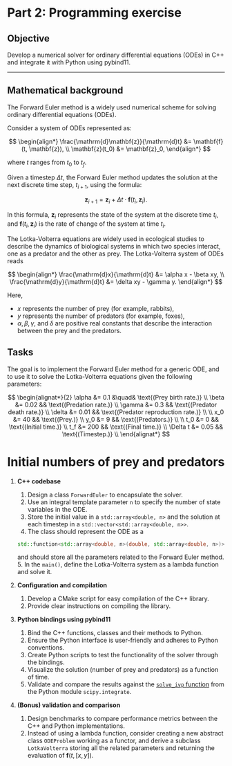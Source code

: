 # Part 2: Programming exercise

## Objective
Develop a numerical solver for ordinary differential equations (ODEs) in C++ and integrate it with Python using pybind11.

---

## Mathematical background
The Forward Euler method is a widely used numerical scheme for solving ordinary differential equations (ODEs).

Consider a system of ODEs represented as:

$$
\begin{align*}
\frac{\mathrm{d}\mathbf{z}}{\mathrm{d}t} &= \mathbf{f}(t, \mathbf{z}), \\
\mathbf{z}(t_0) &= \mathbf{z}_0,
\end{align*}
$$

where $t$ ranges from $t_0$ to $t_f$.

Given a timestep $\Delta t$, the Forward Euler method updates the solution at the next discrete time step, $t_{i+1}$, using the formula:

$$
\mathbf{z}_{i+1} = \mathbf{z}_i + \Delta t \cdot \mathbf{f}(t_i, \mathbf{z}_i).
$$

In this formula, $\mathbf{z}_i$ represents the state of the system at the discrete time $t_i$, and $\mathbf{f}(t_i, \mathbf{z}_i)$ is the rate of change of the system at time $t_i$.


The Lotka-Volterra equations are widely used in ecological studies to describe the dynamics of biological systems in which two species interact, one as a predator and the other as prey. The Lotka-Volterra system of ODEs reads

$$
\begin{align*}
\frac{\mathrm{d}x}{\mathrm{d}t} &= \alpha x - \beta xy, \\
\frac{\mathrm{d}y}{\mathrm{d}t} &= \delta xy - \gamma y.
\end{align*}
$$

Here,
- $x$ represents the number of prey (for example, rabbits),
- $y$ represents the number of predators (for example, foxes),
- $\alpha, \beta, \gamma$, and $\delta$ are positive real constants that describe the interaction between the prey and the predators.

## Tasks
The goal is to implement the Forward Euler method for a generic ODE, and to use it to solve the Lotka-Volterra equations given the following parameters:

$$
\begin{alignat*}{2}
\alpha &= 0.1 &\quad& \text{(Prey birth rate.)} \\
\beta &= 0.02 && \text{(Predation rate.)} \\
\gamma &= 0.3 && \text{(Predator death rate.)} \\
\delta &= 0.01 && \text{(Predator reproduction rate.)} \\
\\
x_0 &= 40 && \text{(Prey.)} \\
y_0 &= 9 && \text{(Predators.)} \\
\\
t_0 &= 0 && \text{(Initial time.)} \\
t_f &= 200 && \text{(Final time.)} \\
\Delta t &= 0.05 && \text{(Timestep.)} \\
\end{alignat*}
$$

# Initial numbers of prey and predators

1. **C++ codebase**
   1. Design a class `ForwardEuler` to encapsulate the solver.
   2. Use an integral template parameter `n` to specify the number of state variables in the ODE.
   3. Store the initial value in a `std::array<double, n>` and the solution at each timestep in a `std::vector<std::array<double, n>>`.
   4. The class should represent the ODE as a
   ```cpp
   std::function<std::array<double, n>(double, std::array<double, n>)>
   ```
   and should store all the parameters related to the Forward Euler method.
   5. In the `main()`, define the Lotka-Volterra system as a lambda function and solve it.

2. **Configuration and compilation**
   1. Develop a CMake script for easy compilation of the C++ library.
   2. Provide clear instructions on compiling the library.

3. **Python bindings using pybind11**
   1. Bind the C++ functions, classes and their methods to Python.
   2. Ensure the Python interface is user-friendly and adheres to Python conventions.
   3. Create Python scripts to test the functionality of the solver through the bindings.
   4. Visualize the solution (number of prey and predators) as a function of time.
   5. Validate and compare the results against the [`solve_ivp` function](https://docs.scipy.org/doc/scipy/reference/generated/scipy.integrate.solve_ivp.html) from the Python module `scipy.integrate`.

4. **(Bonus) validation and comparison**
   1. Design benchmarks to compare performance metrics between the C++ and Python implementations.
   2. Instead of using a lambda function, consider creating a new abstract class `ODEProblem` working as a functor, and derive a subclass `LotkaVolterra` storing all the related parameters and returning the evaluation of $\mathbf{f}(t, [x, y])$.

